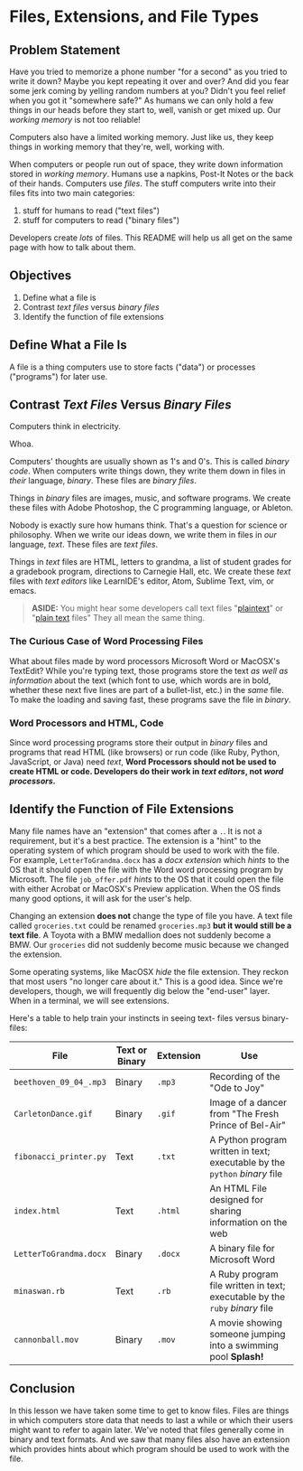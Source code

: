 # Files, Extensions, and File Types

## Problem Statement

Have you tried to memorize a phone number "for a second" as you tried to write
it down? Maybe you kept repeating it over and over?  And did you fear some jerk
coming by yelling random numbers at you? Didn't you feel relief when you got it
"somewhere safe?" As humans we can only hold a few things in our heads before
they start to, well, vanish or get mixed up. Our _working memory_ is not too
reliable!

Computers also have a limited working memory. Just like us, they keep things in
working memory that they're, well, working with.

When computers or people run out of space, they write down information stored
in _working memory_. Humans use a napkins, Post-It Notes or the back of their
hands. Computers use _files_.  The stuff computers write into their files fits
into two main categories:

1.  stuff for humans to read ("text files")
2.  stuff for computers to read ("binary files")

Developers create _lots_ of files. This README will help us all get on the same
page with how to talk about them.

## Objectives

1. Define what a file is
2. Contrast  _text files_ versus _binary files_
3. Identify the function of file extensions

## Define What a File Is

A file is a thing computers use to store facts ("data") or processes
("programs") for later use.

## Contrast _Text Files_ Versus _Binary Files_

Computers think in electricity.

Whoa.

Computers' thoughts are usually shown as 1's and 0's. This is called _binary
code_.  When computers write things down, they write them down in files in
_their_ language, _binary_.  These files are _binary files_.

Things in _binary_ files are images, music, and software programs. We create
these files with Adobe Photoshop, the C programming language, or Ableton.

Nobody is exactly sure how humans think. That's a question for science or
philosophy. When we write our ideas down, we write them in files in _our_
language, _text_. These files are _text files_.

Things in _text_ files are HTML, letters to grandma, a list of student
grades for a gradebook program, directions to Carnegie Hall, etc.  We create
these _text_ files with _text editors_ like LearnIDE's editor, Atom, Sublime
Text, vim, or emacs.

> **ASIDE:** You might hear some developers call text files
> "[plaintext][plaintext]" or "[plain text][plaintext] files" They all mean the
> same thing.

### The Curious Case of Word Processing Files

What about files made by word processors Microsoft Word or MacOSX's TextEdit?
While you're typing text, those programs store the text _as well as
information_ about the text (which font to use, which words are in bold,
whether these next five lines are part of a bullet-list, etc.) in the _same_
file.  To make the loading and saving fast, these programs save the file in
_binary_.

### Word Processors and HTML, Code

Since word processing programs store their output in _binary_ files and
programs that read HTML (like browsers) or run code (like Ruby, Python,
JavaScript, or Java) need _text_, **Word Processors should not be used to
create HTML or code.  Developers do their work in _text editors_, not _word
processors_.**

## Identify the Function of File Extensions

Many file names have an "extension" that comes after a `.`. It is not a
requirement, but it's a best practice. The extension is a "hint" to the
operating system of which program should be used to work with the file.  For
example, `LetterToGrandma.docx` has a *docx* _extension_ which _hints_ to the
OS that it should open the file with the Word word processing program by
Microsoft. The file `job_offer.pdf` _hints_ to the OS that it could open the
file with either Acrobat or MacOSX's Preview application. When the OS finds
many good options, it will ask for the user's help.

Changing an extension **does not** change the type of file you have.  A text
file called `groceries.txt` could be renamed `groceries.mp3` **but it would
still be a text file**. A Toyota with a BMW medallion does not suddenly become
a BMW. Our `groceries` did not suddenly become music because we changed the
extension.

Some operating systems, like MacOSX _hide_ the file extension.  They reckon
that most users "no longer care about it." This is a good idea.  Since we're
developers, though, we will frequently dig below the "end-user" layer. When in
a terminal, we will see extensions.

Here's a table to help train your instincts in seeing text- files versus
binary-files:

|File | Text or Binary | Extension | Use |
|-----|---------------------|-----|------|
| `beethoven_09_04_.mp3` | Binary | `.mp3` | Recording of the "Ode to Joy"|
| `CarletonDance.gif` | Binary | `.gif` | Image of a dancer from "The Fresh Prince of Bel-Air"|
| `fibonacci_printer.py` | Text | `.txt`| A Python program written in text; executable by the `python` _binary_ file |
| `index.html` | Text | `.html`| An HTML File designed for sharing information on the web|
| `LetterToGrandma.docx` | Binary | `.docx` | A binary file for Microsoft Word |
| `minaswan.rb` | Text | `.rb` | A Ruby program file written in text; executable by the `ruby` _binary_ file |
| `cannonball.mov` | Binary | `.mov` | A movie showing someone jumping into a swimming pool **Splash!**|

## Conclusion

In this lesson we have taken some time to get to know files. Files are things
in which computers store data that needs to last a while or which their users
might want to refer to again later. We've noted that files generally come in
binary and text formats.  And we saw that many files also have an extension
which provides hints about which program should be used to work with the file.

[plaintext]: https://en.wikipedia.org/wiki/Plain_text
